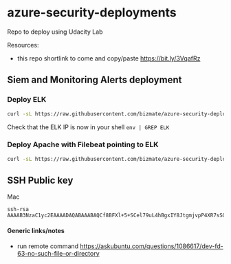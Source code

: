 # azure-security-deployments
Repo to deploy using Udacity Lab

Resources:
- this repo shortlink to come and copy/paste https://bit.ly/3VqafRz

## Siem and Monitoring Alerts deployment
### Deploy ELK 

```bash
curl -sL https://raw.githubusercontent.com/bizmate/azure-security-deployments/main/siem-and-monitoring-alerts/provision-elk.sh | bash
```
Check that the ELK IP is now in your shell `env | GREP ELK`

### Deploy Apache with Filebeat pointing to ELK
```bash
curl -sL https://raw.githubusercontent.com/bizmate/azure-security-deployments/main/siem-and-monitoring-alerts/provision-apache.sh | bash
```

## SSH Public key 
Mac
```shell
ssh-rsa AAAAB3NzaC1yc2EAAAADAQABAAABAQCf8BFXl+5+SCel79uL4hBgxIY8JtgmjvpP4XR7sSOMeAqYbMlguW54IpLrJC660tzGNUZMqdtoP9BYSv2QUjDOy1DHjfUiDRL95/aA5WFwpMwrFfIDGhQLyUHa/zo2rH6VCSpX/7i3Nk+FQ9MTSUAij+eD9zHQCjzQdPoVPX4WfJNWnIy4HDGKbwFL8WkGMU4zFvrezqjQpxBOFk+wkoWp2bedNT7sO9lWFJqALD0r+SQz95o6qJIIlzRgo8W+Wj9NxKnM6sfmyJXGteWdpUYgZ/6ok5NhYX9QX/DP6I6ctF55nOrSv2s75Tyh57w3V7VDCdu4kdEg+D15Qh3nnzW1
```

#### Generic links/notes
- run remote command https://askubuntu.com/questions/1086617/dev-fd-63-no-such-file-or-directory